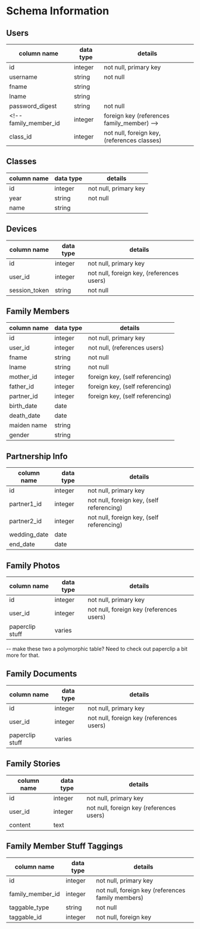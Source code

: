 # Schema Information

## Users

column name       | data type | details
------------------|-----------|-----------------------
id                | integer   | not null, primary key
username          | string    | not null
fname             | string    |
lname             | string    |
password_digest   | string    | not null
<!-- family_member_id  | integer   | foreign key (references family_member) -->
class_id          | integer   | not null, foreign key, (references classes)

## Classes

column name   | data type | details
--------------|-----------|-----------------------
id            | integer   | not null, primary key
year          | string    | not null
name          | string    |


## Devices

column name    | data type | details
---------------|-----------|-----------------------
id             | integer   | not null, primary key
user_id        | integer   | not null, foreign key, (references users)
session_token  | string    | not null


## Family Members
column name    | data type | details
---------------|-----------|-----------------------
id             | integer   | not null, primary key
user_id        | integer   | not null, (references users)
fname          | string    | not null
lname          | string    | not null
mother_id      | integer   | foreign key, (self referencing)
father_id      | integer   | foreign key, (self referencing)
partner_id     | integer   | foreign key, (self referencing)
birth_date     | date      |
death_date     | date      |
maiden name    | string    |
gender         | string    |

## Partnership Info
column name    | data type | details
---------------|-----------|-----------------------
id             | integer   | not null, primary key
partner1_id    | integer   | not null, foreign key, (self referencing)
partner2_id    | integer   | not null, foreign key, (self referencing)
wedding_date   | date      |
end_date       | date      |

## Family Photos
column name    | data type | details
---------------|-----------|-----------------------
id             | integer   | not null, primary key
user_id        | integer   | not null, foreign key (references users)
paperclip stuff| varies    |

-- make these two a polymorphic table? Need to check out paperclip a bit more for that.

## Family Documents
column name    | data type | details
---------------|-----------|-----------------------
id             | integer   | not null, primary key
user_id        | integer   | not null, foreign key (references users)
paperclip stuff| varies    |

## Family Stories
column name    | data type | details
---------------|-----------|-----------------------
id             | integer   | not null, primary key
user_id        | integer   | not null, foreign key (references users)
content        | text      |

## Family Member Stuff Taggings
column name       | data type | details
------------------|-----------|-----------------------
id                | integer   | not null, primary key
family_member_id  | integer   | not null, foreign key (references family members)
taggable_type     | string    | not null
taggable_id       | integer   | not null, foreign key
